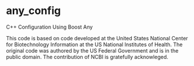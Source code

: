 any_config
==========

C++ Configuration Using Boost Any

This code is based on code developed at the United States
National Center for Biotechnology Information at the US
National Institutes of Health.  The original code was
authored by the US Federal Government and is in the public
domain.  The  contribution of NCBI is gratefully acknowleged.
